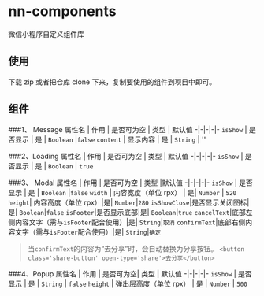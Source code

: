 # nn-components

微信小程序自定义组件库

## 使用

下载 zip 或者把仓库 clone 下来，复制要使用的组件到项目中即可。

## 组件

###1、 Message
属性名 | 作用 | 是否可为空 | 类型 | 默认值
-|-|-|-|-
`isShow` | 是否显示 | 是 | `Boolean` |`false`
`content` | 显示内容 | 是 | `String` | ''

###2、Loading
属性名 | 作用 | 是否可为空 | 类型 | 默认值
-|-|-|-|-
`isShow` | 是否显示 | 是 | `Boolean` | `true`

###3、 Modal
属性名 | 作用 | 是否可为空 | 类型 |默认值
-|-|-|-|-
`isShow` | 是否显示 | 是 | `Boolean` |`false`
`width` | 内容宽度（单位 rpx） | 是| `Number` | `520`
`height`| 内容高度（单位 rpx）|是| `Number`|`280`
`isShowClose`|是否显示关闭图标|是| `Boolean`|`false`
`isFooter`|是否显示底部|是| `Boolean`|`true`
`cancelText`|底部左侧内容文字（需与`isFooter`配合使用）|是| `String`|`取消`
`confirmText`|底部右侧内容文字（需与`isFooter`配合使用）|是| `String`|`确定`

> 当`confirmText`的内容为“去分享”时，会自动替换为分享按钮。
> `<button class='share-button' open-type='share'>去分享</button>`

###4、Popup
属性名 | 作用 | 是否可为空| 类型 | 默认值
-|-|-|-|-
`isShow` | 是否显示 | 是 | `String` | `false`
`height` | 弹出层高度（单位 rpx） | 是 | `Number` | `500`
